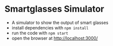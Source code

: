 # Smartglasses Simulator
- A simulator to show the output of smart glasses
- install dependencies with `npm install`
- run the code with `npm start`
- open the browser at [http://localhost:3000/](http://localhost:3000/)

